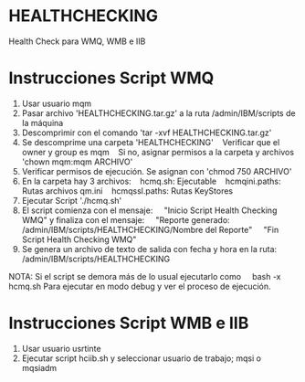 # HEALTHCHECKING
 Health Check para WMQ, WMB e IIB

# Instrucciones Script WMQ

1. Usar usuario mqm
2. Pasar archivo 'HEALTHCHECKING.tar.gz' a la ruta /admin/IBM/scripts de la máquina
3. Descomprimir con el comando 'tar -xvf HEALTHCHECKING.tar.gz'
4. Se descomprime una carpeta 'HEALTHCHECKING'
   Verificar que el owner y group es mqm
   Si no, asignar permisos a la carpeta y archivos 'chown mqm:mqm ARCHIVO'
5. Verificar permisos de ejecución. Se asignan con 'chmod 750 ARCHIVO'
6. En la carpeta hay 3 archivos:
   hcmq.sh: Ejecutable
   hcmqini.paths: Rutas archivos qm.ini
   hcmqssl.paths: Rutas KeyStores
7. Ejecutar Script './hcmq.sh'
8. El script comienza con el mensaje:
    "Inicio Script Health Checking WMQ"
y finaliza con el mensaje:
    "Reporte generado: /admin/IBM/scripts/HEALTHCHECKING/Nombre del Reporte"
    "Fin Script Health Checking WMQ"
8. Se genera un archivo de texto de salida con fecha y hora en la ruta: /admin/IBM/scripts/HEALTHCHECKING


NOTA: Si el script se demora más de lo usual ejecutarlo como
    bash -x hcmq.sh
Para ejecutar en modo debug y ver el proceso de ejecución.

# Instrucciones Script WMB e IIB

1. Usar usuario usrtinte
2. Ejecutar script hciib.sh y seleccionar usuario de trabajo; mqsi o mqsiadm

